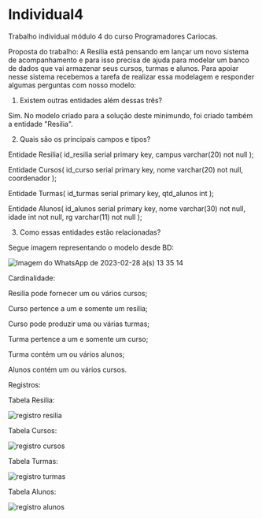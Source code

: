 # Individual4
Trabalho individual módulo 4 do curso Programadores Cariocas.


Proposta do trabalho:
A Resilia está pensando em lançar um novo sistema de acompanhamento e para isso precisa de ajuda para modelar um banco de dados que vai armazenar seus cursos, turmas e alunos.
Para apoiar nesse sistema recebemos a tarefa de realizar essa modelagem
e responder algumas perguntas com nosso modelo:

1) Existem outras entidades além dessas três?

Sim. No modelo criado para a solução deste minimundo, foi criado também a entidade "Resilia".

2) Quais são os principais campos e tipos?

Entidade Resilia(
  id_resilia serial primary key,
  campus varchar(20) not null
);

Entidade Cursos(
  id_curso serial primary key,
  nome varchar(20) not null,
  coordenador
);

Entidade Turmas(
  id_turmas serial primary key,
  qtd_alunos int
);

Entidade Alunos(
  id_alunos serial primary key,
  nome varchar(30) not null,
  idade int not null,
  rg varchar(11) not null
);
  
  

3) Como essas entidades estão relacionadas?

Segue imagem representando o modelo desde BD:

![Imagem do WhatsApp de 2023-02-28 à(s) 13 35 14](https://user-images.githubusercontent.com/83782674/221925982-a9c92575-ba97-451a-9b56-3f39e597f19a.jpg)

Cardinalidade:

Resilia pode fornecer um ou vários cursos;

Curso pertence a um e somente um resilia;

Curso pode produzir uma ou várias turmas;

Turma pertence a um e somente um curso;

Turma contém um ou vários alunos;

Alunos contém um ou vários cursos.

Registros:

Tabela Resilia:

![registro resilia](https://user-images.githubusercontent.com/83782674/221931530-64d71d2b-51b3-41aa-a698-592ae3cc3513.jpg)

Tabela Cursos:

![registro cursos](https://user-images.githubusercontent.com/83782674/221931567-61f59e0e-3568-438b-bf2c-80b511386963.jpg)

Tabela Turmas:

![registro turmas](https://user-images.githubusercontent.com/83782674/221931598-f65c5152-7b4b-4a66-b4cb-403d791e3a3c.jpg)

Tabela Alunos:

![registro alunos](https://user-images.githubusercontent.com/83782674/221931650-e2566409-5072-4943-9315-9435c8eb361e.jpg)
